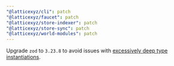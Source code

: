 ```yaml
---
"@latticexyz/cli": patch
"@latticexyz/faucet": patch
"@latticexyz/store-indexer": patch
"@latticexyz/store-sync": patch
"@latticexyz/world-modules": patch
---
```


Upgrade `zod` to `3.23.8` to avoid issues with [excessively deep type instantiations](https://github.com/colinhacks/zod/issues/577).
